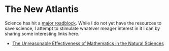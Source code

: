 # The New Atlantis

Science has hit a [major roadblock](https://www.edge.org/conversation/john_horgan-why-i-think-science-is-ending). 
While I do not yet have the resources to save science, I attempt to stimulate whatever meager interest in it
I can by sharing some interesting links here.

- [The Unreasonable Effectiveness of Mathematics in the Natural Sciences](https://www.dartmouth.edu/~matc/MathDrama/reading/Wigner.html)
